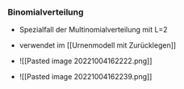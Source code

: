 ### Binomialverteilung
+ Spezialfall der Multinomialverteilung mit L=2
+ verwendet im [[Urnenmodell mit Zurücklegen]]

+ ![[Pasted image 20221004162222.png]]
+ ![[Pasted image 20221004162239.png]]
